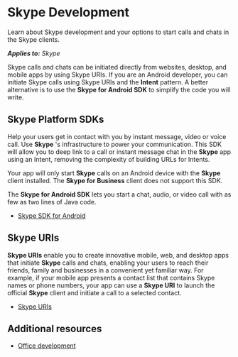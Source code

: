 
# Skype Development

Learn about Skype development and your options to start calls and chats in the Skype clients.


 _**Applies to:** Skype_

Skype calls and chats can be initiated directly from websites, desktop, and mobile apps by using Skype URIs. If you are an Android developer, you can initiate Skype calls using Skype URIs and the  **Intent** pattern. A better alternative is to use the **Skype for Android SDK** to simplify the code you will write.


## Skype Platform SDKs

Help your users get in contact with you by instant message, video or voice call. Use **Skype** 's infrastructure to power your communication. This SDK will allow you to deep link to a call or instant message chat in the **Skype** app using an Intent, removing the complexity of building URLs for Intents.

Your app will only start **Skype** calls on an Android device with the **Skype** client installed. The **Skype for Business** client does not support this SDK.

The **Skype for Android SDK** lets you start a chat, audio, or video call with as few as two lines of Java code.

* [Skype SDK for Android](9b1b4309-ece6-4081-b61b-303f965af0e3.md)

## Skype URIs

 **Skype URIs** enable you to create innovative mobile, web, and desktop apps that initiate **Skype** calls and chats, enabling your users to reach their friends, family and businesses in a convenient yet familiar way. For example, if your mobile app presents a contact list that contains Skype names or phone numbers, your app can use a **Skype URI** to launch the official **Skype** client and initiate a call to a selected contact.

* [Skype URIs](10f120df-50b8-4942-a8e4-636bbf6d7744.md)

## Additional resources

* [Office development](http://msdn.microsoft.com/library/7f24db34-c1ad-4a83-a9bd-3c85a39c0bd8%28Office.15%29.aspx)

